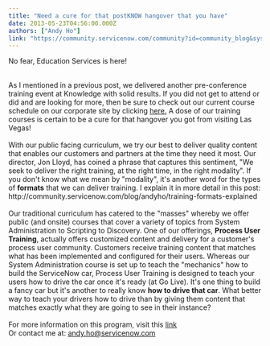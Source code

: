 ```yaml
---
title: "Need a cure for that postKNOW hangover that you have"
date: 2013-05-23T04:56:00.000Z
authors: ["Andy Ho"]
link: "https://community.servicenow.com/community?id=community_blog&sys_id=7c6daa29dbd0dbc01dcaf3231f96191f"
---
```

<p>No fear, Education Services is here!<p><br />As I mentioned in a previous post, we delivered another pre-conference training event at Knowledge with solid results. If you did not get to attend or did and are looking for more, then be sure to check out our current course schedule on our corporate site by clicking <a title="i.service-now.com/sys_report_display.do?sysparm_report_id=ac4af25987d328c09a1cb3aeef434d43" href="https://hi.service-now.com/sys_report_display.do?sysparm_report_id=ac4af25987d328c09a1cb3aeef434d43">here.</a> A dose of our training courses is certain to be a cure for that hangover you got from visiting Las Vegas!<br /><br />With our public facing curriculum, we try our best to deliver quality content that enables our customers and partners at the time they need it most. Our director, Jon Lloyd, has coined a phrase that captures this sentiment, "We seek to deliver the right training, at the right time, in the right modality". If you don't know what we mean by "modality", it's another word for the types of <strong>formats</strong> that we can deliver training. I explain it in more detail in this post: http://community.servicenow.com/blog/andyho/training-formats-explained<br /><br />Our traditional curriculum has catered to the "masses" whereby we offer public (and onsite) courses that cover a variety of topics from System Administration to Scripting to Discovery. One of our offerings, <strong>Process User Training</strong>, actually offers customized content and delivery for a customer's process user community. Customers receive training content that matches what has been implemented and configured for their users. Whereas our System Administration course is set up to teach the "mechanics" how to build the ServiceNow car, Process User Training is designed to teach your users how to drive the car once it's ready (at Go Live). It's one thing to build a fancy car but it's another to really know <strong>how to drive that car</strong>. What better way to teach your drivers how to drive than by giving them content that matches exactly what they are going to see in their instance?<br /><br />For more information on this program, visit this <a title="w.servicenow.com/knowledge.do?sysparm_document_key=kb_knowledge,6ad6bf5a87662c40e4ab7b2d7d434d78" href="http://www.servicenow.com/knowledge.do?sysparm_document_key=kb_knowledge,6ad6bf5a87662c40e4ab7b2d7d434d78">link</a><br />Or contact me at: <a title="dy.ho@servicenow.com" href="mailto:andy.ho@servicenow.com">andy.ho@servicenow.com</a></p></p>